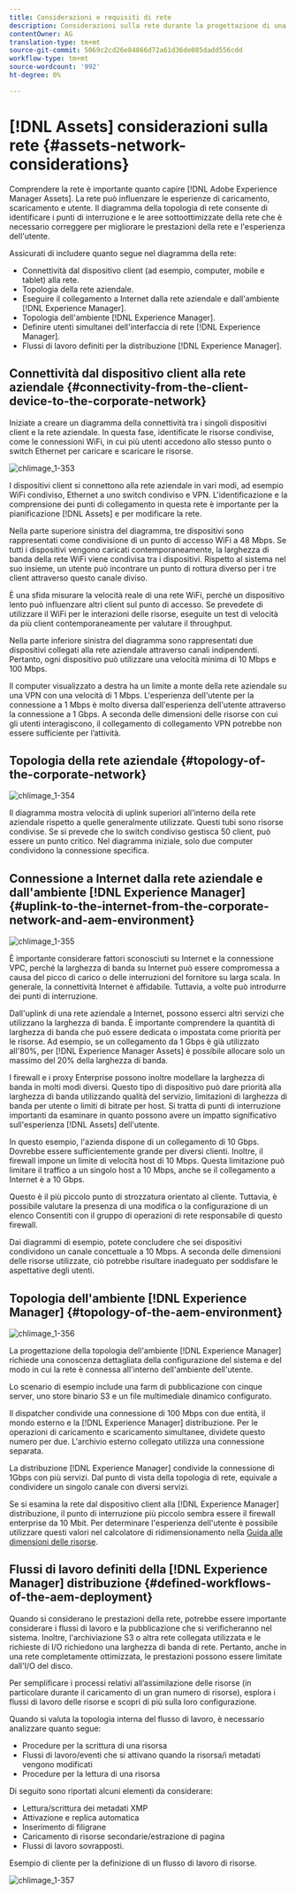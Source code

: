 ```yaml
---
title: Considerazioni e requisiti di rete
description: Considerazioni sulla rete durante la progettazione di una distribuzione [!DNL Adobe Experience Manager Assets] .
contentOwner: AG
translation-type: tm+mt
source-git-commit: 5069c2cd26e84866d72a61d36de085dadd556cdd
workflow-type: tm+mt
source-wordcount: '992'
ht-degree: 0%

---
```



# [!DNL Assets] considerazioni sulla rete  {#assets-network-considerations}

Comprendere la rete è importante quanto capire [!DNL Adobe Experience Manager Assets]. La rete può influenzare le esperienze di caricamento, scaricamento e utente. Il diagramma della topologia di rete consente di identificare i punti di interruzione e le aree sottoottimizzate della rete che è necessario correggere per migliorare le prestazioni della rete e l&#39;esperienza dell&#39;utente.

Assicurati di includere quanto segue nel diagramma della rete:

* Connettività dal dispositivo client (ad esempio, computer, mobile e tablet) alla rete.
* Topologia della rete aziendale.
* Eseguire il collegamento a Internet dalla rete aziendale e dall&#39;ambiente [!DNL Experience Manager].
* Topologia dell&#39;ambiente [!DNL Experience Manager].
* Definire utenti simultanei dell&#39;interfaccia di rete [!DNL Experience Manager].
* Flussi di lavoro definiti per la distribuzione [!DNL Experience Manager].

## Connettività dal dispositivo client alla rete aziendale {#connectivity-from-the-client-device-to-the-corporate-network}

Iniziate a creare un diagramma della connettività tra i singoli dispositivi client e la rete aziendale. In questa fase, identificate le risorse condivise, come le connessioni WiFi, in cui più utenti accedono allo stesso punto o switch Ethernet per caricare e scaricare le risorse.

![chlimage_1-353](assets/chlimage_1-353.png)

I dispositivi client si connettono alla rete aziendale in vari modi, ad esempio WiFi condiviso, Ethernet a uno switch condiviso e VPN. L&#39;identificazione e la comprensione dei punti di collegamento in questa rete è importante per la pianificazione [!DNL Assets] e per modificare la rete.

Nella parte superiore sinistra del diagramma, tre dispositivi sono rappresentati come condivisione di un punto di accesso WiFi a 48 Mbps. Se tutti i dispositivi vengono caricati contemporaneamente, la larghezza di banda della rete WiFi viene condivisa tra i dispositivi. Rispetto al sistema nel suo insieme, un utente può incontrare un punto di rottura diverso per i tre client attraverso questo canale diviso.

È una sfida misurare la velocità reale di una rete WiFi, perché un dispositivo lento può influenzare altri client sul punto di accesso. Se prevedete di utilizzare il WiFi per le interazioni delle risorse, eseguite un test di velocità da più client contemporaneamente per valutare il throughput.

Nella parte inferiore sinistra del diagramma sono rappresentati due dispositivi collegati alla rete aziendale attraverso canali indipendenti. Pertanto, ogni dispositivo può utilizzare una velocità minima di 10 Mbps e 100 Mbps.

Il computer visualizzato a destra ha un limite a monte della rete aziendale su una VPN con una velocità di 1 Mbps. L&#39;esperienza dell&#39;utente per la connessione a 1 Mbps è molto diversa dall&#39;esperienza dell&#39;utente attraverso la connessione a 1 Gbps. A seconda delle dimensioni delle risorse con cui gli utenti interagiscono, il collegamento di collegamento VPN potrebbe non essere sufficiente per l’attività.

## Topologia della rete aziendale {#topology-of-the-corporate-network}

![chlimage_1-354](assets/chlimage_1-354.png)

Il diagramma mostra velocità di uplink superiori all&#39;interno della rete aziendale rispetto a quelle generalmente utilizzate. Questi tubi sono risorse condivise. Se si prevede che lo switch condiviso gestisca 50 client, può essere un punto critico. Nel diagramma iniziale, solo due computer condividono la connessione specifica.

## Connessione a Internet dalla rete aziendale e dall&#39;ambiente [!DNL Experience Manager] {#uplink-to-the-internet-from-the-corporate-network-and-aem-environment}

![chlimage_1-355](assets/chlimage_1-355.png)

È importante considerare fattori sconosciuti su Internet e la connessione VPC, perché la larghezza di banda su Internet può essere compromessa a causa del picco di carico o delle interruzioni del fornitore su larga scala. In generale, la connettività Internet è affidabile. Tuttavia, a volte può introdurre dei punti di interruzione.

Dall&#39;uplink di una rete aziendale a Internet, possono esserci altri servizi che utilizzano la larghezza di banda. È importante comprendere la quantità di larghezza di banda che può essere dedicata o impostata come priorità per le risorse. Ad esempio, se un collegamento da 1 Gbps è già utilizzato all&#39;80%, per [!DNL Experience Manager Assets] è possibile allocare solo un massimo del 20% della larghezza di banda.

I firewall e i proxy Enterprise possono inoltre modellare la larghezza di banda in molti modi diversi. Questo tipo di dispositivo può dare priorità alla larghezza di banda utilizzando qualità del servizio, limitazioni di larghezza di banda per utente o limiti di bitrate per host. Si tratta di punti di interruzione importanti da esaminare in quanto possono avere un impatto significativo sull&#39;esperienza [!DNL Assets] dell&#39;utente.

In questo esempio, l&#39;azienda dispone di un collegamento di 10 Gbps. Dovrebbe essere sufficientemente grande per diversi clienti. Inoltre, il firewall impone un limite di velocità host di 10 Mbps. Questa limitazione può limitare il traffico a un singolo host a 10 Mbps, anche se il collegamento a Internet è a 10 Gbps.

Questo è il più piccolo punto di strozzatura orientato al cliente. Tuttavia, è possibile valutare la presenza di una modifica o la configurazione di un elenco Consentiti  con il gruppo di operazioni di rete responsabile di questo firewall.

Dai diagrammi di esempio, potete concludere che sei dispositivi condividono un canale concettuale a 10 Mbps. A seconda delle dimensioni delle risorse utilizzate, ciò potrebbe risultare inadeguato per soddisfare le aspettative degli utenti.

## Topologia dell&#39;ambiente [!DNL Experience Manager] {#topology-of-the-aem-environment}

![chlimage_1-356](assets/chlimage_1-356.png)

La progettazione della topologia dell&#39;ambiente [!DNL Experience Manager] richiede una conoscenza dettagliata della configurazione del sistema e del modo in cui la rete è connessa all&#39;interno dell&#39;ambiente dell&#39;utente.

Lo scenario di esempio include una farm di pubblicazione con cinque server, uno store binario S3 e un file multimediale dinamico configurato.

Il dispatcher condivide una connessione di 100 Mbps con due entità, il mondo esterno e la [!DNL Experience Manager] distribuzione. Per le operazioni di caricamento e scaricamento simultanee, dividete questo numero per due. L&#39;archivio esterno collegato utilizza una connessione separata.

La distribuzione [!DNL Experience Manager] condivide la connessione di 1Gbps con più servizi. Dal punto di vista della topologia di rete, equivale a condividere un singolo canale con diversi servizi.

Se si esamina la rete dal dispositivo client alla [!DNL Experience Manager] distribuzione, il punto di interruzione più piccolo sembra essere il firewall enterprise da 10 Mbit. Per determinare l&#39;esperienza dell&#39;utente è possibile utilizzare questi valori nel calcolatore di ridimensionamento nella [Guida alle dimensioni delle risorse](assets-sizing-guide.md).

## Flussi di lavoro definiti della [!DNL Experience Manager] distribuzione {#defined-workflows-of-the-aem-deployment}

Quando si considerano le prestazioni della rete, potrebbe essere importante considerare i flussi di lavoro e la pubblicazione che si verificheranno nel sistema. Inoltre, l&#39;archiviazione S3 o altra rete collegata utilizzata e le richieste di I/O richiedono una larghezza di banda di rete. Pertanto, anche in una rete completamente ottimizzata, le prestazioni possono essere limitate dall&#39;I/O del disco.

Per semplificare i processi relativi all’assimilazione delle risorse (in particolare durante il caricamento di un gran numero di risorse), esplora i flussi di lavoro delle risorse e scopri di più sulla loro configurazione.

Quando si valuta la topologia interna del flusso di lavoro, è necessario analizzare quanto segue:

* Procedure per la scrittura di una risorsa
* Flussi di lavoro/eventi che si attivano quando la risorsa/i metadati vengono modificati
* Procedure per la lettura di una risorsa

Di seguito sono riportati alcuni elementi da considerare:

* Lettura/scrittura dei metadati XMP
* Attivazione e replica automatica
* Inserimento di filigrane
* Caricamento di risorse secondarie/estrazione di pagina
* Flussi di lavoro sovrapposti.

Esempio di cliente per la definizione di un flusso di lavoro di risorse.

![chlimage_1-357](assets/chlimage_1-357.png)
